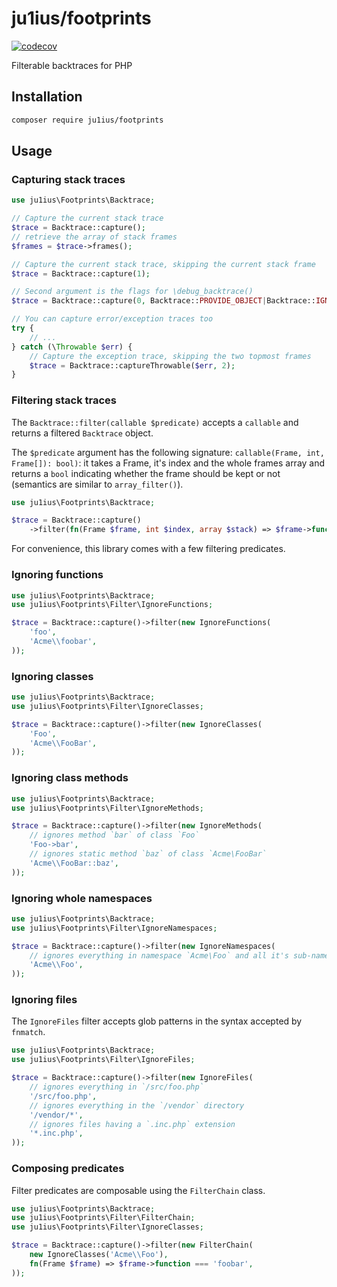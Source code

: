 # ju1ius/footprints

[![codecov](https://codecov.io/gh/ju1ius/footprints/branch/main/graph/badge.svg?token=0J6QBKR13X)](https://codecov.io/gh/ju1ius/footprints)

Filterable backtraces for PHP

## Installation

```sh
composer require ju1ius/footprints
```

## Usage

### Capturing stack traces

```php
use ju1ius\Footprints\Backtrace;

// Capture the current stack trace
$trace = Backtrace::capture();
// retrieve the array of stack frames
$frames = $trace->frames();

// Capture the current stack trace, skipping the current stack frame
$trace = Backtrace::capture(1);

// Second argument is the flags for \debug_backtrace()
$trace = Backtrace::capture(0, Backtrace::PROVIDE_OBJECT|Backtrace::IGNORE_ARGS);

// You can capture error/exception traces too
try {
    // ...
} catch (\Throwable $err) {
    // Capture the exception trace, skipping the two topmost frames
    $trace = Backtrace::captureThrowable($err, 2);
}
```

### Filtering stack traces

The `Backtrace::filter(callable $predicate)` accepts a `callable` and returns a filtered `Backtrace` object.

The `$predicate` argument has the following signature: `callable(Frame, int, Frame[]): bool)`:
it takes a Frame, it's index and the whole frames array and returns a `bool` indicating whether the frame
should be kept or not (semantics are similar to `array_filter()`).

```php
use ju1ius\Footprints\Backtrace;

$trace = Backtrace::capture()
    ->filter(fn(Frame $frame, int $index, array $stack) => $frame->function === 'foo');
```

For convenience, this library comes with a few filtering predicates.

### Ignoring functions

```php
use ju1ius\Footprints\Backtrace;
use ju1ius\Footprints\Filter\IgnoreFunctions;

$trace = Backtrace::capture()->filter(new IgnoreFunctions(
    'foo',
    'Acme\\foobar',
));
```

### Ignoring classes

```php
use ju1ius\Footprints\Backtrace;
use ju1ius\Footprints\Filter\IgnoreClasses;

$trace = Backtrace::capture()->filter(new IgnoreClasses(
    'Foo',
    'Acme\\FooBar',
));
```

### Ignoring class methods

```php
use ju1ius\Footprints\Backtrace;
use ju1ius\Footprints\Filter\IgnoreMethods;

$trace = Backtrace::capture()->filter(new IgnoreMethods(
    // ignores method `bar` of class `Foo`
    'Foo->bar',
    // ignores static method `baz` of class `Acme\FooBar`
    'Acme\\FooBar::baz',
));
```

### Ignoring whole namespaces

```php
use ju1ius\Footprints\Backtrace;
use ju1ius\Footprints\Filter\IgnoreNamespaces;

$trace = Backtrace::capture()->filter(new IgnoreNamespaces(
    // ignores everything in namespace `Acme\Foo` and all it's sub-namespaces.
    'Acme\\Foo',
));
```

### Ignoring files

The `IgnoreFiles` filter accepts glob patterns in the syntax accepted by `fnmatch`.

```php
use ju1ius\Footprints\Backtrace;
use ju1ius\Footprints\Filter\IgnoreFiles;

$trace = Backtrace::capture()->filter(new IgnoreFiles(
    // ignores everything in `/src/foo.php`
    '/src/foo.php',
    // ignores everything in the `/vendor` directory
    '/vendor/*',
    // ignores files having a `.inc.php` extension
    '*.inc.php',
));
```

### Composing predicates

Filter predicates are composable using the `FilterChain` class.

```php
use ju1ius\Footprints\Backtrace;
use ju1ius\Footprints\Filter\FilterChain;
use ju1ius\Footprints\Filter\IgnoreClasses;

$trace = Backtrace::capture()->filter(new FilterChain(
    new IgnoreClasses('Acme\\Foo'),
    fn(Frame $frame) => $frame->function === 'foobar', 
));
```
